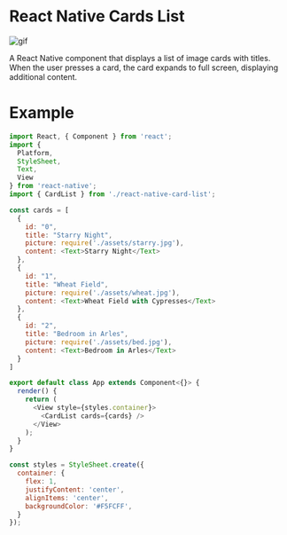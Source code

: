 # React Native Cards List

![gif](https://thumbs.gfycat.com/PeriodicAdmirableHarrierhawk-size_restricted.gif)

A React Native component that displays a list of image cards with titles. When the user
presses a card, the card expands to full screen, displaying additional content.

# Example

```javascript
import React, { Component } from 'react';
import {
  Platform,
  StyleSheet,
  Text,
  View
} from 'react-native';
import { CardList } from './react-native-card-list';

const cards = [
  {
    id: "0",
    title: "Starry Night",
    picture: require('./assets/starry.jpg'),
    content: <Text>Starry Night</Text>
  },
  {
    id: "1",
    title: "Wheat Field",
    picture: require('./assets/wheat.jpg'),
    content: <Text>Wheat Field with Cypresses</Text>
  },
  {
    id: "2",
    title: "Bedroom in Arles",
    picture: require('./assets/bed.jpg'),
    content: <Text>Bedroom in Arles</Text>
  }
]

export default class App extends Component<{}> {
  render() {
    return (
      <View style={styles.container}>
        <CardList cards={cards} />
      </View>
    );
  }
}

const styles = StyleSheet.create({
  container: {
    flex: 1,
    justifyContent: 'center',
    alignItems: 'center',
    backgroundColor: '#F5FCFF',
  }
});
```
